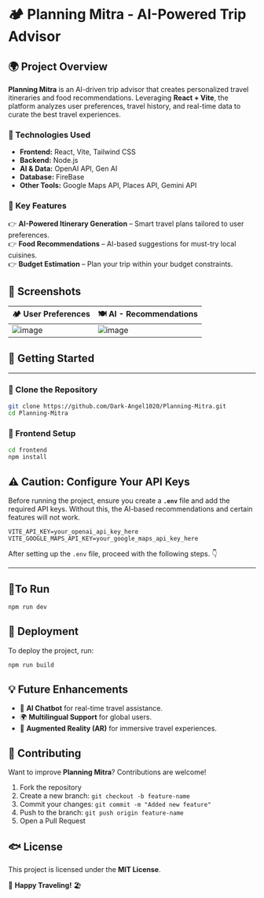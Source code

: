 # 🏕️ Planning Mitra - AI-Powered Trip Advisor  

## 🌍 Project Overview  

**Planning Mitra** is an AI-driven trip advisor that creates personalized travel itineraries and food recommendations. Leveraging **React + Vite**, the platform analyzes user preferences, travel history, and real-time data to curate the best travel experiences.  

### 🚀 Technologies Used  
- **Frontend:** React, Vite, Tailwind CSS  
- **Backend:** Node.js 
- **AI & Data:** OpenAI API, Gen AI
- **Database:** FireBase
- **Other Tools:** Google Maps API, Places API, Gemini API

### 🎯 Key Features  
👉 **AI-Powered Itinerary Generation** – Smart travel plans tailored to user preferences.  
👉 **Food Recommendations** – AI-based suggestions for must-try local cuisines.   
👉 **Budget Estimation** – Plan your trip within your budget constraints.  

## 📸 Screenshots  

| 🏕️ User Preferences  | 🍽️ AI - Recommendations |  
|-------------------|----------------------|  
| ![image](https://github.com/user-attachments/assets/db6a0e14-2955-44c0-8bd7-2f6d78d48c8a) | ![image](https://github.com/user-attachments/assets/98ebc082-f314-4e9f-9c3a-638bdfb02059)

## 🚀 Getting Started 
---

### 🔽 Clone the Repository  

```bash  
git clone https://github.com/Dark-Angel1020/Planning-Mitra.git  
cd Planning-Mitra  
```

### 🏢 Frontend Setup  

```bash  
cd frontend  
npm install  
```

## ⚠️ Caution: Configure Your API Keys
Before running the project, ensure you create a **`.env`** file and add the required API keys. Without this, the AI-based recommendations and certain features will not work. 

```plaintext
VITE_API_KEY=your_openai_api_key_here
VITE_GOOGLE_MAPS_API_KEY=your_google_maps_api_key_here
```

After setting up the `.env` file, proceed with the following steps. 👇

--- 

## 🚀To Run
``` bash
npm run dev
```

## 🚢 Deployment  

To deploy the project, run:  

```bash  
npm run build  
```

## 💡 Future Enhancements  
- 🧠 **AI Chatbot** for real-time travel assistance.  
- 🌍 **Multilingual Support** for global users.  
- 📍 **Augmented Reality (AR)** for immersive travel experiences.  

## 🤝 Contributing  

Want to improve **Planning Mitra**? Contributions are welcome!  

1. Fork the repository  
2. Create a new branch: `git checkout -b feature-name`  
3. Commit your changes: `git commit -m "Added new feature"`  
4. Push to the branch: `git push origin feature-name`  
5. Open a Pull Request  

## 🐟 License  
This project is licensed under the **MIT License**.  

🚀 **Happy Traveling!** 🏖️  
